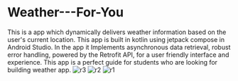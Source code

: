 # Weather---For-You
This is a app  which dynamically delivers weather information based on the user's current location.
This app is built in kotlin using jetpack compose in Android Studio.
In the app it Implements asynchronous data retrieval, robust error handling, powered by the Retrofit API, for a user friendly interface and experience.
This app is a perfect guide for students who are looking for building weather app.
![r3](https://github.com/Shahnawaz106/Weather---For-You/assets/121493247/f6e4c608-f716-4cf2-8ed2-90352caefc9b)
![r2](https://github.com/Shahnawaz106/Weather---For-You/assets/121493247/fe520f97-3832-44ea-ab05-767cc978d6f2)
![r1](https://github.com/Shahnawaz106/Weather---For-You/assets/121493247/89b2331f-9e0d-442f-a951-10feb9d81dfa)
